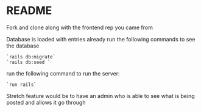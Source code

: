 # README
Fork and clone along with the frontend rep you came from

Database is loaded with entries already
run the following commands to see the database

    `rails db:migrate`
    `rails db:seed `

run the following command to run the server:
    
    `run rails`

Stretch feature would be to have an admin who is able to see what is being posted and allows it go through